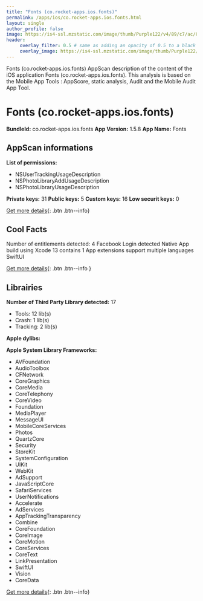 ```yaml
---
title: "Fonts (co.rocket-apps.ios.fonts)"
permalink: /apps/ios/co.rocket-apps.ios.fonts.html
layout: single
author_profile: false
image: https://is4-ssl.mzstatic.com/image/thumb/Purple122/v4/89/c7/ac/89c7aca8-82b5-57c3-899b-36a5aa74ccf7/AppIcon-0-1x_U007emarketing-0-7-0-sRGB-85-220.png/512x512bb.jpg
header: 
     overlay_filter: 0.5 # same as adding an opacity of 0.5 to a black background
     overlay_image: https://is4-ssl.mzstatic.com/image/thumb/Purple122/v4/89/c7/ac/89c7aca8-82b5-57c3-899b-36a5aa74ccf7/AppIcon-0-1x_U007emarketing-0-7-0-sRGB-85-220.png/512x512bb.jpg
---
```

Fonts (co.rocket-apps.ios.fonts) AppScan description of the content of the iOS application Fonts (co.rocket-apps.ios.fonts). This analysis is based on the Mobile App Tools : AppScore, static analysis, Audit and the Mobile Audit App Tool.

# Fonts (co.rocket-apps.ios.fonts)

**BundleId:** co.rocket-apps.ios.fonts
**App Version:** 1.5.8
**App Name:** Fonts


## AppScan informations 

**List of permissions:** 
- NSUserTrackingUsageDescription
- NSPhotoLibraryAddUsageDescription
- NSPhotoLibraryUsageDescription
  
  
**Private keys:** 31
**Public keys:** 5
**Custom keys:** 16
**Low securit keys:** 0
  
[Get more details](/pricing.html){: .btn .btn--info}

## Cool Facts

Number of entitlements detected: 4
Facebook Login detected
Native App
build using Xcode 13
contains 1 App extensions
support multiple languages
SwiftUI
  
[Get more details](/pricing.html){: .btn .btn--info }

## Librairies 
**Number of Third Party Library detected:** 17
- Tools: 12 lib(s)
- Crash: 1 lib(s)
- Tracking: 2 lib(s)


**Apple dylibs:**


**Apple System Library Frameworks:**
- AVFoundation
- AudioToolbox
- CFNetwork
- CoreGraphics
- CoreMedia
- CoreTelephony
- CoreVideo
- Foundation
- MediaPlayer
- MessageUI
- MobileCoreServices
- Photos
- QuartzCore
- Security
- StoreKit
- SystemConfiguration
- UIKit
- WebKit
- AdSupport
- JavaScriptCore
- SafariServices
- UserNotifications
- Accelerate
- AdServices
- AppTrackingTransparency
- Combine
- CoreFoundation
- CoreImage
- CoreMotion
- CoreServices
- CoreText
- LinkPresentation
- SwiftUI
- Vision
- CoreData


  
[Get more details](/pricing.html){: .btn .btn--info}


